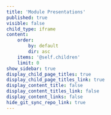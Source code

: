 ```yaml
---
title: 'Module Presentations'
published: true
visible: false
child_type: iframe
content:
    order:
        by: default
        dir: asc
    items: '@self.children'
    limit: 0
show_sidebar: true
display_child_page_titles: true
display_child_page_titles_link: true
display_content_title: false
display_content_titles_link: false
display_content_links: false
hide_git_sync_repo_link: true
---
```

